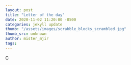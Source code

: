 ```yaml
---
layout: post
title: "Letter of the day"
date: 2020-11-02 11:20:00 -0500
categories: jekyll update
thumb: "/assets/images/scrabble_blocks_scrambled.jpg"
thumb_src: unknown
author: mister_mjir
tags:
---
```

C
